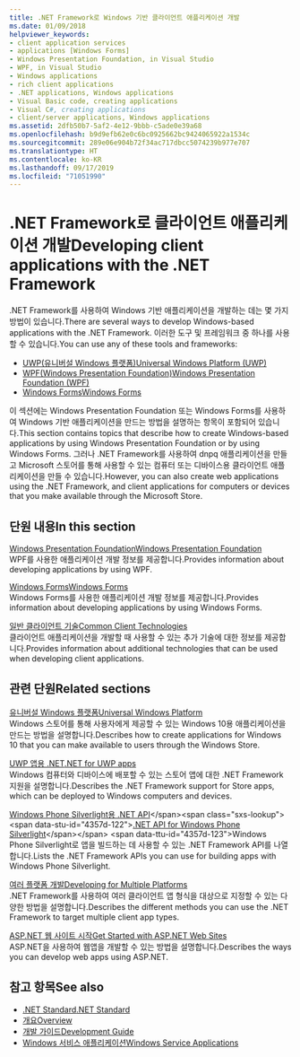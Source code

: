 ```yaml
---
title: .NET Framework로 Windows 기반 클라이언트 애플리케이션 개발
ms.date: 01/09/2018
helpviewer_keywords:
- client application services
- applications [Windows Forms]
- Windows Presentation Foundation, in Visual Studio
- WPF, in Visual Studio
- Windows applications
- rich client applications
- .NET applications, Windows applications
- Visual Basic code, creating applications
- Visual C#, creating applications
- client/server applications, Windows applications
ms.assetid: 2dfb50b7-5af2-4e12-9bbb-c5ade0e39a68
ms.openlocfilehash: b9d9efb62e0c6bc0925662bc9424065922a1534c
ms.sourcegitcommit: 289e06e904b72f34ac717dbcc5074239b977e707
ms.translationtype: HT
ms.contentlocale: ko-KR
ms.lasthandoff: 09/17/2019
ms.locfileid: "71051990"
---
```

# <a name="developing-client-applications-with-the-net-framework"></a><span data-ttu-id="4357d-102">.NET Framework로 클라이언트 애플리케이션 개발</span><span class="sxs-lookup"><span data-stu-id="4357d-102">Developing client applications with the .NET Framework</span></span>

<span data-ttu-id="4357d-103">.NET Framework를 사용하여 Windows 기반 애플리케이션을 개발하는 데는 몇 가지 방법이 있습니다.</span><span class="sxs-lookup"><span data-stu-id="4357d-103">There are several ways to develop Windows-based applications with the .NET Framework.</span></span> <span data-ttu-id="4357d-104">이러한 도구 및 프레임워크 중 하나를 사용할 수 있습니다.</span><span class="sxs-lookup"><span data-stu-id="4357d-104">You can use any of these tools and frameworks:</span></span> 

- [<span data-ttu-id="4357d-105">UWP(유니버설 Windows 플랫폼)</span><span class="sxs-lookup"><span data-stu-id="4357d-105">Universal Windows Platform (UWP)</span></span>](https://developer.microsoft.com/windows/apps)
- [<span data-ttu-id="4357d-106">WPF(Windows Presentation Foundation)</span><span class="sxs-lookup"><span data-stu-id="4357d-106">Windows Presentation Foundation (WPF)</span></span>](./wpf/index.md)
- [<span data-ttu-id="4357d-107">Windows Forms</span><span class="sxs-lookup"><span data-stu-id="4357d-107">Windows Forms</span></span>](./winforms/index.md)

<span data-ttu-id="4357d-108">이 섹션에는 Windows Presentation Foundation 또는 Windows Forms를 사용하여 Windows 기반 애플리케이션을 만드는 방법을 설명하는 항목이 포함되어 있습니다.</span><span class="sxs-lookup"><span data-stu-id="4357d-108">This section contains topics that describe how to create Windows-based applications by using Windows Presentation Foundation or by using Windows Forms.</span></span> <span data-ttu-id="4357d-109">그러나 .NET Framework를 사용하여 dnpq 애플리케이션을 만들고 Microsoft 스토어를 통해 사용할 수 있는 컴퓨터 또는 디바이스용 클라이언트 애플리케이션을 만들 수 있습니다.</span><span class="sxs-lookup"><span data-stu-id="4357d-109">However, you can also create web applications using the .NET Framework, and client applications for computers or devices that you make available through the Microsoft Store.</span></span>
 
## <a name="in-this-section"></a><span data-ttu-id="4357d-110">단원 내용</span><span class="sxs-lookup"><span data-stu-id="4357d-110">In this section</span></span>

[<span data-ttu-id="4357d-111">Windows Presentation Foundation</span><span class="sxs-lookup"><span data-stu-id="4357d-111">Windows Presentation Foundation</span></span>](./wpf/index.md)  
<span data-ttu-id="4357d-112">WPF를 사용한 애플리케이션 개발 정보를 제공합니다.</span><span class="sxs-lookup"><span data-stu-id="4357d-112">Provides information about developing applications by using WPF.</span></span>

[<span data-ttu-id="4357d-113">Windows Forms</span><span class="sxs-lookup"><span data-stu-id="4357d-113">Windows Forms</span></span>](./winforms/index.md)  
<span data-ttu-id="4357d-114">Windows Forms를 사용한 애플리케이션 개발 정보를 제공합니다.</span><span class="sxs-lookup"><span data-stu-id="4357d-114">Provides information about developing applications by using Windows Forms.</span></span>

[<span data-ttu-id="4357d-115">일반 클라이언트 기술</span><span class="sxs-lookup"><span data-stu-id="4357d-115">Common Client Technologies</span></span>](./common-client-technologies/index.md)  
<span data-ttu-id="4357d-116">클라이언트 애플리케이션을 개발할 때 사용할 수 있는 추가 기술에 대한 정보를 제공합니다.</span><span class="sxs-lookup"><span data-stu-id="4357d-116">Provides information about additional technologies that can be used when developing client applications.</span></span>

## <a name="related-sections"></a><span data-ttu-id="4357d-117">관련 단원</span><span class="sxs-lookup"><span data-stu-id="4357d-117">Related sections</span></span>

[<span data-ttu-id="4357d-118">유니버설 Windows 플랫폼</span><span class="sxs-lookup"><span data-stu-id="4357d-118">Universal Windows Platform</span></span>](https://developer.microsoft.com/windows/apps)  
<span data-ttu-id="4357d-119">Windows 스토어를 통해 사용자에게 제공할 수 있는 Windows 10용 애플리케이션을 만드는 방법을 설명합니다.</span><span class="sxs-lookup"><span data-stu-id="4357d-119">Describes how to create applications for Windows 10 that you can make available to users through the Windows Store.</span></span>

[<span data-ttu-id="4357d-120">UWP 앱용 .NET</span><span class="sxs-lookup"><span data-stu-id="4357d-120">.NET for UWP apps</span></span>](https://msdn.microsoft.com/library/windows/apps/mt185501.aspx)  
<span data-ttu-id="4357d-121">Windows 컴퓨터와 디바이스에 배포할 수 있는 스토어 앱에 대한 .NET Framework 지원을 설명합니다.</span><span class="sxs-lookup"><span data-stu-id="4357d-121">Describes the .NET Framework support for Store apps, which can be deployed to Windows computers and devices.</span></span>

<span data-ttu-id="4357d-122">[Windows Phone Silverlight용 .NET API](https://docs.microsoft.com/previous-versions/windows/apps/jj207211\(v=vs.105\))</span><span class="sxs-lookup"><span data-stu-id="4357d-122">[.NET API for Windows Phone Silverlight](https://docs.microsoft.com/previous-versions/windows/apps/jj207211\(v=vs.105\))</span></span>  
<span data-ttu-id="4357d-123">Windows Phone Silverlight로 앱을 빌드하는 데 사용할 수 있는 .NET Framework API를 나열합니다.</span><span class="sxs-lookup"><span data-stu-id="4357d-123">Lists the .NET Framework APIs you can use for building apps with Windows Phone Silverlight.</span></span>
  
[<span data-ttu-id="4357d-124">여러 플랫폼 개발</span><span class="sxs-lookup"><span data-stu-id="4357d-124">Developing for Multiple Platforms</span></span>](../standard/cross-platform/index.md)  
<span data-ttu-id="4357d-125">.NET Framework를 사용하여 여러 클라이언트 앱 형식을 대상으로 지정할 수 있는 다양한 방법을 설명합니다.</span><span class="sxs-lookup"><span data-stu-id="4357d-125">Describes the different methods you can use the .NET Framework to target multiple client app types.</span></span>

[<span data-ttu-id="4357d-126">ASP.NET 웹 사이트 시작</span><span class="sxs-lookup"><span data-stu-id="4357d-126">Get Started with ASP.NET Web Sites</span></span>](https://www.asp.net/get-started/websites)  
<span data-ttu-id="4357d-127">ASP.NET을 사용하여 웹앱을 개발할 수 있는 방법을 설명합니다.</span><span class="sxs-lookup"><span data-stu-id="4357d-127">Describes the ways you can develop web apps using ASP.NET.</span></span>

## <a name="see-also"></a><span data-ttu-id="4357d-128">참고 항목</span><span class="sxs-lookup"><span data-stu-id="4357d-128">See also</span></span>

- [<span data-ttu-id="4357d-129">.NET Standard</span><span class="sxs-lookup"><span data-stu-id="4357d-129">.NET Standard</span></span>](../standard/net-standard.md)
- [<span data-ttu-id="4357d-130">개요</span><span class="sxs-lookup"><span data-stu-id="4357d-130">Overview</span></span>](./get-started/overview.md)
- [<span data-ttu-id="4357d-131">개발 가이드</span><span class="sxs-lookup"><span data-stu-id="4357d-131">Development Guide</span></span>](./development-guide.md)
- [<span data-ttu-id="4357d-132">Windows 서비스 애플리케이션</span><span class="sxs-lookup"><span data-stu-id="4357d-132">Windows Service Applications</span></span>](./windows-services/index.md)
